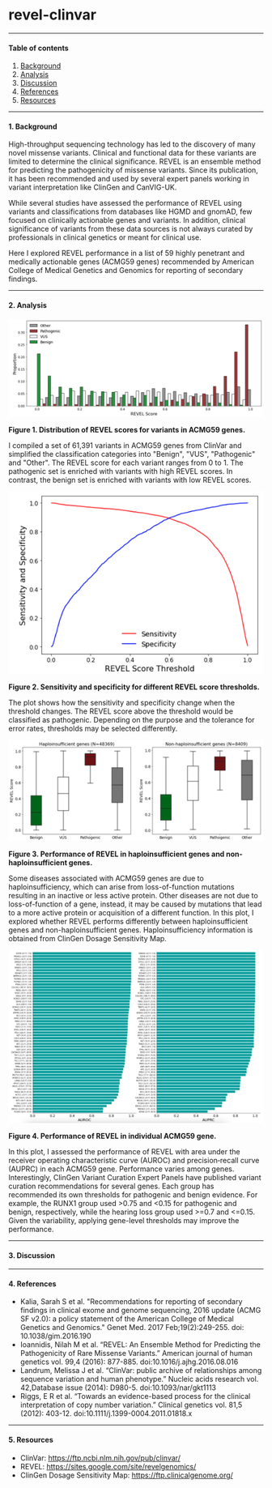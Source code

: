 # revel-clinvar

----
#### Table of contents

1. [Background](#1-background)
2. [Analysis](#2-analysis)
3. [Discussion](#3-discussion)
4. [References](#4-references)
5. [Resources](#5-resources)


----
#### 1. Background

High-throughput sequencing technology has led to the discovery of many novel missense variants. Clinical and functional data for these variants are limited to determine the clinical significance. REVEL is an ensemble method for predicting the pathogenicity of missense
variants. Since its publication, it has been recommended and used by several expert panels working in variant interpretation like ClinGen and CanVIG-UK.

While several studies have assessed the performance of REVEL using variants and classifications from databases like HGMD and gnomAD, few focused on clinically actionable genes and variants. In addition, clinical significance of variants from these data sources is not always curated by professionals in clinical genetics or meant for clinical use.

Here I explored REVEL performance in a list of 59 highly penetrant and medically actionable genes (ACMG59 genes) recommended by American College of Medical Genetics and Genomics for reporting of secondary findings.


----
#### 2. Analysis

![](./img/revel_score_distribution.png)

**Figure 1. Distribution of REVEL scores for variants in ACMG59 genes.**

I compiled a set of 61,391 variants in ACMG59 genes from ClinVar and simplified the classification categories into "Benign", "VUS", "Pathogenic" and "Other". The REVEL score for each variant ranges from 0 to 1. The pathogenic set is enriched with variants with high REVEL scores. In contrast, the benign set is enriched with variants with low REVEL scores.

![](./img/threshold_sensitivity_specificity.png)

**Figure 2. Sensitivity and specificity for different REVEL score thresholds.**

The plot shows how the sensitivity and specificity change when the threshold changes. The REVEL score above the threshold would be classified as pathogenic. Depending on the purpose and the tolerance for error rates, thresholds may be selected differently.

![](./img/revel_haploinsufficiency.png)

**Figure 3. Performance of REVEL in haploinsufficient genes and non-haploinsufficient genes.**

Some diseases associated with ACMG59 genes are due to haploinsufficiency, which can arise from loss-of-function mutations resulting in an inactive or less active protein. Other diseases are not due to loss-of-function of a gene, instead, it may be caused by mutations that lead to a more active protein or acquisition of a different function. In this plot, I explored whether REVEL performs differently between haploinsufficient genes and non-haploinsufficient genes. Haploinsufficiency information is obtained from  ClinGen Dosage Sensitivity Map.

![](./img/auroc_auprc_by_gene.png)

**Figure 4. Performance of REVEL in individual ACMG59 gene.**

In this plot, I assessed the performance of REVEL with area under the receiver operating characteristic curve (AUROC) and precision‐recall curve (AUPRC) in each ACMG59 gene. Performance varies among genes. Interestingly, ClinGen Variant Curation Expert Panels have published variant curation recommendations for several genes. Each group has recommended its own thresholds for pathogenic and benign evidence. For example, the RUNX1 group used >0.75 and <0.15 for pathogenic and benign, respectively, while the hearing loss group used >=0.7 and <=0.15. Given the variability, applying gene-level thresholds may improve the performance.

----
#### 3. Discussion


----
#### 4. References
- Kalia, Sarah S  et al. "Recommendations for reporting of secondary findings in clinical exome and genome sequencing, 2016 update (ACMG SF v2.0): a policy statement of the American College of Medical Genetics and Genomics." Genet Med. 2017 Feb;19(2):249-255. doi: 10.1038/gim.2016.190
- Ioannidis, Nilah M et al. “REVEL: An Ensemble Method for Predicting the Pathogenicity of Rare Missense Variants.” American journal of human genetics vol. 99,4 (2016): 877-885. doi:10.1016/j.ajhg.2016.08.016
- Landrum, Melissa J et al. “ClinVar: public archive of relationships among sequence variation and human phenotype.” Nucleic acids research vol. 42,Database issue (2014): D980-5. doi:10.1093/nar/gkt1113
- Riggs, E R et al. “Towards an evidence-based process for the clinical interpretation of copy number variation.” Clinical genetics vol. 81,5 (2012): 403-12. doi:10.1111/j.1399-0004.2011.01818.x


----
#### 5. Resources
- ClinVar: https://ftp.ncbi.nlm.nih.gov/pub/clinvar/
- REVEL: https://sites.google.com/site/revelgenomics/
- ClinGen Dosage Sensitivity Map: https://ftp.clinicalgenome.org/
